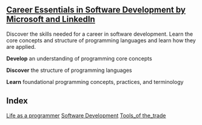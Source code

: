 ## [Career Essentials in Software Development by Microsoft and LinkedIn](https://www.linkedin.com/learning/paths/career-essentials-in-software-development-by-microsoft-and-linkedin)
Discover the skills needed for a career in software development. Learn the core concepts and structure of programming languages and learn how they are applied.

**Develop** an understanding of programming core concepts

**Discover** the structure of programming languages

**Learn** foundational programming concepts, practices, and terminology

## Index
[Life as a programmer](01_life_as_a_programmer.md)
[Software Development](02_software_development.md)
[Tools_of the_trade](03_tools_of_the_trade.md)
[]()
[]()